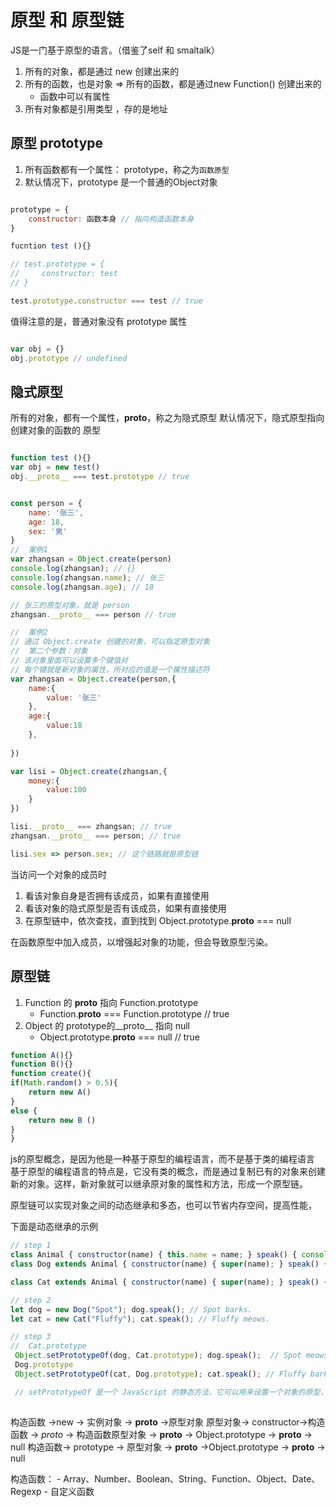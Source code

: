 # 原型 和 原型链

JS是一门基于原型的语言。（借鉴了self 和 smaltalk）

1. 所有的对象，都是通过 new 创建出来的
2. 所有的函数，也是对象 => 所有的函数，都是通过new Function() 创建出来的
    - 函数中可以有属性
3. 所有对象都是引用类型 ，存的是地址

## 原型 prototype
1. 所有函数都有一个属性： prototype，称之为``函数原型``
2. 默认情况下，prototype 是一个普通的Object对象

```js

prototype = {
    constructor: 函数本身 // 指向构造函数本身
}

fucntion test (){}

// test.prototype = {
//     constructor: test
// }

test.prototype.constructor === test // true

```


值得注意的是，普通对象没有 prototype 属性


```js

var obj = {}
obj.prototype // undefined

```
 

## 隐式原型

所有的对象，都有一个属性，__proto__，称之为隐式原型
默认情况下，隐式原型指向创建对象的函数的  原型

```js 

function test (){}
var obj = new test()
obj.__proto__ === test.prototype // true

```

```js

const person = {
    name: '张三',
    age: 18,
    sex: '男'
}
//  案例1
var zhangsan = Object.create(person)
console.log(zhangsan); // {}
console.log(zhangsan.name); // 张三
console.log(zhangsan.age); // 18

// 张三的原型对象，就是 person
zhangsan.__proto__ === person // true  

//  案例2
// 通过 Object.create 创建的对象，可以指定原型对象
//  第二个参数：对象
// 该对象里面可以设置多个键值对
// 每个键就是新对象的属性，所对应的值是一个属性描述符
var zhangsan = Object.create(person,{
    name:{
        value: '张三'
    },
    age:{
        value:18
    }, 
    
})

var lisi = Object.create(zhangsan,{
    money:{
        value:100
    }
})

lisi.__proto__ === zhangsan; // true
zhangsan.__proto__ === person; // true

lisi.sex => person.sex; // 这个链路就是原型链

```
 
 

当访问一个对象的成员时
1. 看该对象自身是否拥有该成员，如果有直接使用
2. 看该对象的隐式原型是否有该成员，如果有直接使用
3. 在原型链中，依次查找，直到找到 Object.prototype.__proto__ === null

在函数原型中加入成员，以增强起对象的功能，但会导致原型污染。


## 原型链

1. Function 的 __proto__ 指向 Function.prototype
    * Function.__proto__ === Function.prototype // true
2. Object 的 prototype的__proto__ 指向 null
    * Object.prototype.__proto__ === null // true


``` js
function A(){}
function B(){} 
function create(){
if(Math.random() > 0.5){
    return new A()
}
else {
    return new B ()
}
}


```


js的原型概念，是因为他是一种基于原型的编程语言，而不是基于类的编程语言
基于原型的编程语言的特点是，它没有类的概念，而是通过复制已有的对象来创建新的对象。这样，新对象就可以继承原对象的属性和方法，形成一个原型链。

原型链可以实现对象之间的动态继承和多态，也可以节省内存空间，提高性能，


下面是动态继承的示例

``` js
// step 1
class Animal { constructor(name) { this.name = name; } speak() { console.log(this.name + " makes a noise."); } }
class Dog extends Animal { constructor(name) { super(name); } speak() { console.log(this.name + " barks."); } }

class Cat extends Animal { constructor(name) { super(name); } speak() { console.log(this.name + " meows."); } }

// step 2
let dog = new Dog("Spot"); dog.speak(); // Spot barks.
let cat = new Cat("Fluffy"); cat.speak(); // Fluffy meows.

// step 3
//  Cat.prototype 
 Object.setPrototypeOf(dog, Cat.prototype); dog.speak();  // Spot meows.
 Dog.prototype 
 Object.setPrototypeOf(cat, Dog.prototype); cat.speak(); // Fluffy barks.

 // setPrototypeOf 是一个 JavaScript 的静态方法，它可以用来设置一个对象的原型，也就是它内部的 [[Prototype]] 属性。原型是一个对象，它可以提供给其他对象共享的属性和方法。当我们访问一个对象的某个属性或方法时，如果在该对象自身没有找到，就会沿着原型链向上查找，直到找到或者到达 null 为止。
 
```



构造函数 ->new -> 实例对象   -> __proto__ ->原型对象
原型对象-> constructor->构造函数 -> _proto_ -> 构造函数原型对象 -> __proto__ -> Object.prototype -> __proto__ -> null
构造函数-> prototype -> 原型对象 ->  __proto__ ->Object.prototype -> __proto__ -> null




构造函数：
    - Array、Number、Boolean、String、Function、Object、Date、Regexp
    - 自定义函数